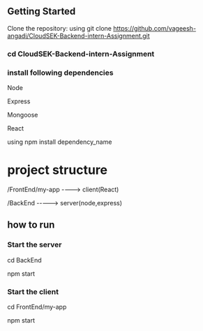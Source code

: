 ## Getting Started
Clone the repository: using git clone https://github.com/vageesh-angadi/CloudSEK-Backend-intern-Assignment.git

### cd CloudSEK-Backend-intern-Assignment
### install following dependencies
Node

Express

Mongoose

React

using npm install dependency_name

# project structure
/FrontEnd/my-app    ----> client(React)

/BackEnd  -----> server(node,express)

## how to run
### Start the server
cd BackEnd

npm start

### Start the client
cd FrontEnd/my-app

npm start

